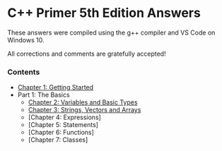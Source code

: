 # C++ Primer 5th Edition Answers

These answers were compiled using the g++ compiler and VS Code on Windows 10.

All corrections and comments are gratefully accepted!

### Contents

* [Chapter 1: Getting Started](https://github.com/ss-haze/cpp_primer/tree/main/ch01)
* Part 1: The Basics
  + [Chapter 2: Variables and Basic Types](https://github.com/ss-haze/cpp_primer/tree/main/ch02)
  + [Chapter 3: Strings, Vectors and Arrays](https://github.com/ss-haze/cpp_primer/tree/main/ch03)
  + [Chapter 4: Expressions]
  + [Chapter 5: Statements]
  + [Chapter 6: Functions]
  + [Chapter 7: Classes]
